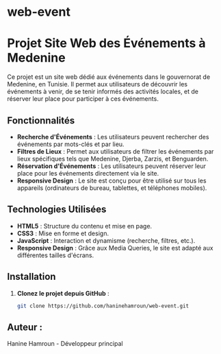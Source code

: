 # web-event
# Projet Site Web des Événements à Medenine
Ce projet est un site web dédié aux événements dans le gouvernorat de Medenine, en Tunisie. Il permet aux utilisateurs de découvrir les événements à venir, de se tenir informés des activités locales, et de réserver leur place pour participer à ces événements.
## Fonctionnalités
- **Recherche d'Événements** : Les utilisateurs peuvent rechercher des événements par mots-clés et par lieu.
- **Filtres de Lieux** : Permet aux utilisateurs de filtrer les événements par lieux spécifiques tels que Medenine, Djerba, Zarzis, et Benguarden.
- **Réservation d'Événements** : Les utilisateurs peuvent réserver leur place pour les événements directement via le site.
- **Responsive Design** : Le site est conçu pour être utilisé sur tous les appareils (ordinateurs de bureau, tablettes, et téléphones mobiles).
## Technologies Utilisées
- **HTML5** : Structure du contenu et mise en page.
- **CSS3** : Mise en forme et design.
- **JavaScript** : Interaction et dynamisme (recherche, filtres, etc.).
- **Responsive Design** : Grâce aux Media Queries, le site est adapté aux différentes tailles d'écrans.

## Installation
1. **Clonez le projet depuis GitHub** :
   ```bash
   git clone https://github.com/haninehamroun/web-event.git
## Auteur :
Hanine Hamroun - Développeur principal
